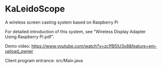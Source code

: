 # KaLeidoScope

A wireless screen casting system based on Raspberry Pi

For detailed introduction of this system, see "Wireless Display Adapter Using Raspberry Pi.pdf".

Demo video: https://www.youtube.com/watch?v=zc1fB5lU3x8&feature=em-upload_owner

Client program entrance: src/Main.java
